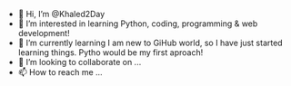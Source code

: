 - 👋 Hi, I’m @Khaled2Day
- 👀 I’m interested in learning Python, coding, programming & web development!
- 🌱 I’m currently learning I am new to GiHub world, so I have just started learning things. Pytho would be my first aproach!
- 💞️ I’m looking to collaborate on ...
- 📫 How to reach me ...

<!---
Khaled2Day/Khaled2Day is a ✨ special ✨ repository because its `README.md` (this file) appears on your GitHub profile.
You can click the Preview link to take a look at your changes.
--->
